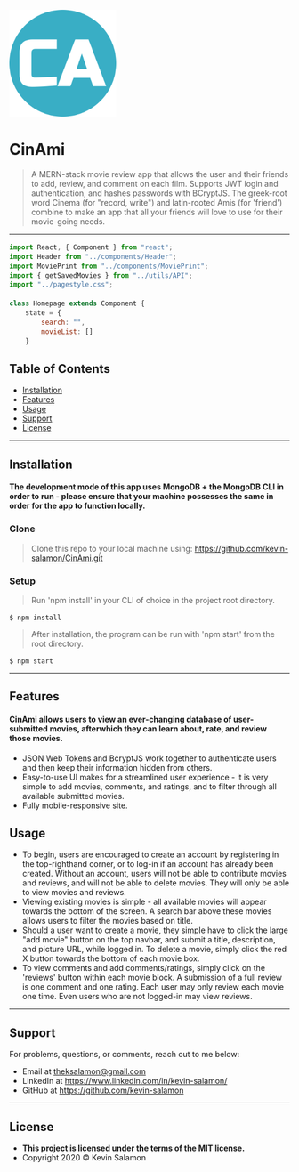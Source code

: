<a href="https://cinami.herokuapp.com/"><img src="./logo/logo.png" title="CinAmi" alt="favicon"></a>

# CinAmi

> A MERN-stack movie review app that allows the user and their friends to add, review, and comment on each film. Supports JWT login and authentication, and hashes passwords with BCryptJS.
> The greek-root word Cinema (for "record, write") and latin-rooted Amis (for 'friend') combine to make an app that all your friends will love to use for their movie-going needs.

---

```javascript
import React, { Component } from "react";
import Header from "../components/Header";
import MoviePrint from "../components/MoviePrint";
import { getSavedMovies } from "../utils/API";
import "../pagestyle.css";

class Homepage extends Component {
    state = {
        search: "",
        movieList: []
    }
```

## Table of Contents

- [Installation](#installation)
- [Features](#features)
- [Usage](#usage)
- [Support](#support)
- [License](#license)

---

## Installation

#### The development mode of this app uses MongoDB + the MongoDB CLI in order to run - please ensure that your machine possesses the same in order for the app to function locally.

### Clone

> Clone this repo to your local machine using: https://github.com/kevin-salamon/CinAmi.git

### Setup

> Run 'npm install' in your CLI of choice in the project root directory.

```shell
$ npm install
```

> After installation, the program can be run with 'npm start' from the root directory.

```shell
$ npm start
```

---

## Features

#### CinAmi allows users to view an ever-changing database of user-submitted movies, afterwhich they can learn about, rate, and review those movies.
- JSON Web Tokens and BcryptJS work together to authenticate users and then keep their information hidden from others.
- Easy-to-use UI makes for a streamlined user experience - it is very simple to add movies, comments, and ratings, and to filter through all available submitted movies.
- Fully mobile-responsive site.

## Usage
- To begin, users are encouraged to create an account by registering in the top-righthand corner, or to log-in if an account has already been created. Without an account, users will not be able to contribute movies and reviews, and will not be able to delete movies. They will only be able to view movies and reviews.
- Viewing existing movies is simple - all available movies will appear towards the bottom of the screen. A search bar above these movies allows users to filter the movies based on title. 
- Should a user want to create a movie, they simple have to click the large "add movie" button on the top navbar, and submit a title, description, and picture URL, while logged in. To delete a movie, simply click the red X button towards the bottom of each movie box.
- To view comments and add comments/ratings, simply click on the 'reviews' button within each movie block. A submission of a full review is one comment and one rating. Each user may only review each movie one time. Even users who are not logged-in may view reviews.

---

## Support

For problems, questions, or comments, reach out to me below:

- Email at theksalamon@gmail.com
- LinkedIn at https://www.linkedin.com/in/kevin-salamon/
- GitHub at https://github.com/kevin-salamon

---

## License

- **This project is licensed under the terms of the MIT license.**
- Copyright 2020 © Kevin Salamon
